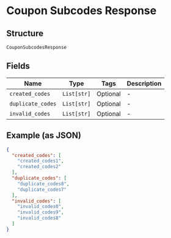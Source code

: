 
# Coupon Subcodes Response

## Structure

`CouponSubcodesResponse`

## Fields

| Name | Type | Tags | Description |
|  --- | --- | --- | --- |
| `created_codes` | `List[str]` | Optional | - |
| `duplicate_codes` | `List[str]` | Optional | - |
| `invalid_codes` | `List[str]` | Optional | - |

## Example (as JSON)

```json
{
  "created_codes": [
    "created_codes1",
    "created_codes2"
  ],
  "duplicate_codes": [
    "duplicate_codes8",
    "duplicate_codes7"
  ],
  "invalid_codes": [
    "invalid_codes0",
    "invalid_codes9",
    "invalid_codes8"
  ]
}
```

